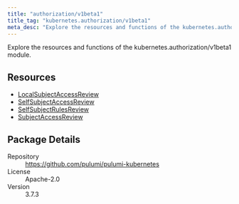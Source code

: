 ```yaml
---
title: "authorization/v1beta1"
title_tag: "kubernetes.authorization/v1beta1"
meta_desc: "Explore the resources and functions of the kubernetes.authorization/v1beta1 module."
---
```


<!-- WARNING: this file was generated by Pulumi Docs Generator. -->
<!-- Do not edit by hand unless you're certain you know what you are doing! -->

Explore the resources and functions of the kubernetes.authorization/v1beta1 module.

<h2 id="resources">Resources</h2>
<ul class="api">
    <li><a href="localsubjectaccessreview" title="LocalSubjectAccessReview"><span class="symbol resource"></span>LocalSubjectAccessReview</a></li>
    <li><a href="selfsubjectaccessreview" title="SelfSubjectAccessReview"><span class="symbol resource"></span>SelfSubjectAccessReview</a></li>
    <li><a href="selfsubjectrulesreview" title="SelfSubjectRulesReview"><span class="symbol resource"></span>SelfSubjectRulesReview</a></li>
    <li><a href="subjectaccessreview" title="SubjectAccessReview"><span class="symbol resource"></span>SubjectAccessReview</a></li>
</ul>

<h2 id="package-details">Package Details</h2>
<dl class="package-details">
	<dt>Repository</dt>
	<dd><a href="https://github.com/pulumi/pulumi-kubernetes">https://github.com/pulumi/pulumi-kubernetes</a></dd>
	<dt>License</dt>
	<dd>Apache-2.0</dd>
	<dt>Version</dt>
	<dd>3.7.3</dd>
</dl>

